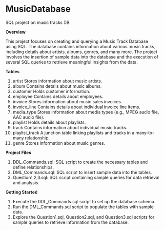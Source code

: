 # MusicDatabase
SQL project on music tracks DB

**Overview**

This project focuses on creating and querying a Music Track Database using SQL. The database contains information about various music tracks, including details about artists, albums, genres, and many more. The project involves the insertion of sample data into the database and the execution of several SQL queries to retrieve meaningful insights from the data.

**Tables**

1. artist
Stores information about music artists.
2. album
Contains details about music albums.
3. customer
Holds customer information.
4. employee
Contains details about employees.
5. invoice
Stores information about music sales invoices.
6. invoice_line
Contains details about individual invoice line items.
7. media_type
Stores information about media types (e.g., MPEG audio file, AAC audio file).
8. playlist
Holds details about playlists.
9. track
Contains information about individual music tracks.
10. playlist_track
A junction table linking playlists and tracks in a many-to-many relationship.
11. genre
Stores information about music genres.

**Project Files**

1. DDL_Commands.sql: SQL script to create the necessary tables and define relationships.
2. DML_Commands.sql: SQL script to insert sample data into the tables.
3. Question1,2,3.sql: SQL script containing sample queries for data retrieval and analysis.


**Getting Started**

1. Execute the DDL_Commands.sql script to set up the database schema.
2. Run the DML_Commands.sql script to populate the tables with sample data.
3. Explore the Question1.sql, Question2.sql, and Question3.sql scripts for sample queries to retrieve information from the database.




